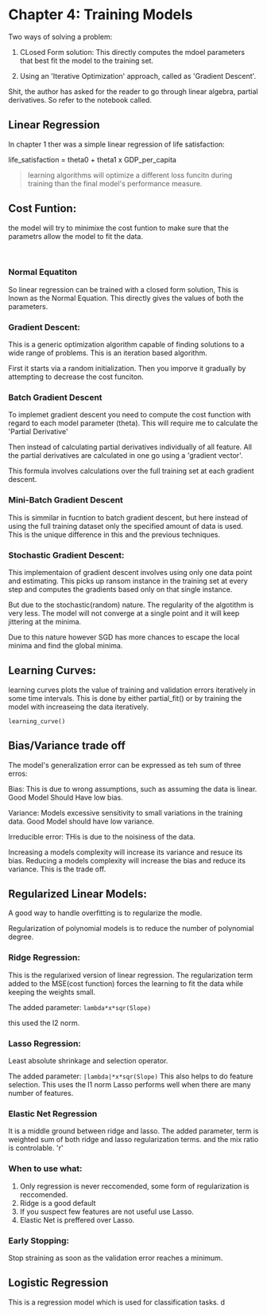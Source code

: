# Chapter 4: Training Models

Two ways of solving a problem:

1. CLosed Form solution: This directly computes the mdoel parameters that best fit the model to the training set. 

2. Using an 'Iterative Optimization' approach, called as 'Gradient Descent'.

Shit, the author has asked for the reader to go through linear algebra, partial derivatives. So refer to the notebook called.

## Linear Regression

In chapter 1 ther was a simple linear regression of life satisfaction:

life_satisfaction = theta0 + theta1 x GDP_per_capita

> learning algorithms will optimize a different loss funcitn during training than the final model's performance measure. 

## Cost Funtion:
the model will try to minimixe the cost funtion to make sure that the parametrs allow the model to fit the data. 

<br>

### Normal Equatiton
So linear regression can be trained with a closed form solution, This is lnown as the Normal Equation. This directly gives the values of both the parameters.

### Gradient Descent:
This is a generic optimization algorithm capable of finding solutions to a wide range of problems. This is an iteration based algorithm. 

First it starts via a random initialization. Then you imporve it gradually by attempting to decrease the cost funciton.


### Batch Gradient Descent

To implemet gradient descent you need to compute the cost function with regard to each model parameter (theta).
This will require me to calculate the 'Partial Derivative'

Then instead of calculating partial derivatives individually of all feature. All the partial derivatives are calculated in one go using a 'gradient vector'.

This formula involves calculations over the full training set at each gradient descent.

### Mini-Batch Gradient Descent
This is simmilar in fucntion to batch gradient descent, but here instead of using the full training dataset only the specified amount of data is used. This is the unique difference in this and the previous techniques. 

### Stochastic Gradient Descent:
This implementaion of gradient descent involves using only one data point and estimating.
This picks up ransom instance in the training set at every step and computes the gradients based only on that single instance.

But due to the stochastic(random) nature. The regularity of the algotithm is very less. The model will not converge at a single point and it will keep jittering at the minima.

Due to this nature however SGD has more chances to escape the local minima and find the global minima. 

## Learning Curves:
learning curves plots the value of training and validation errors iteratively in some time intervals. 
This is done by either partial_fit() or by training the model with increaseing the data iteratively. 

```learning_curve()```
## Bias/Variance trade off

The model's generalization error can be expressed as teh sum of three erros:

Bias:
This is due to wrong assumptions, such as assuming the data is linear.
Good Model Should Have low bias. 

Variance:
Models excessive sensitivity to small variations in the training data.
Good Model should have low variance. 

Irreducible error:
THis is due to the noisiness of the data. 

Increasing a models complexity will increase its variance and resuce its bias. Reducing a models complexity will increase the bias and reduce its variance. This is the trade off.

## Regularized Linear Models:
A good way to handle overfitting is to regularize the modle. 

Regularization of polynomial models is to reduce the number of polynomial degree.

### Ridge Regression:
This is the regularixed version of linear regression. The regularization term added to the MSE(cost function) forces the learning to fit the data while keeping the weights small. 

The added parameter: ```lambda*x*sqr(Slope)```


this used the l2 norm.


### Lasso Regression:
Least absolute shrinkage and selection operator. 

The added parameter: ```|lambda|*x*sqr(Slope)```
This also helps to do feature selection.
This uses the l1 norm
Lasso performs well when there are many number of features.

### Elastic Net Regression

It is a middle ground between ridge and lasso.
The added parameter, term is weighted sum of both ridge and lasso regularization terms. and the mix ratio is controlable. 'r'


### When to use what:

1. Only regression is never reccomended, some form of regularization is reccomended. 
2. Ridge is a good default
3. If you suspect few features are not useful use Lasso.
4. Elastic Net is preffered over Lasso. 

### Early Stopping:
Stop straining as soon as the validation error reaches a minimum.

## Logistic Regression

This is a regression model which is used for classification tasks.
d




